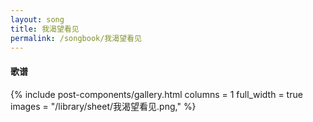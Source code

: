 ```yaml
---
layout: song
title: 我渴望看见
permalink: /songbook/我渴望看见
---
```


#### 歌谱

{% include post-components/gallery.html
    columns = 1
    full_width = true
    images = "/library/sheet/我渴望看见.png,"
%}
